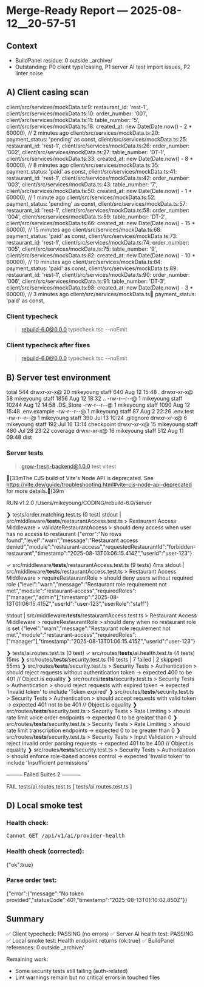 # Merge-Ready Report — 2025-08-12__20-57-51
## Context
- BuildPanel residue: 0 outside _archive/
- Outstanding: P0 client type/casing, P1 server AI test import issues, P2 linter noise
## A) Client casing scan
client/src/services/mockData.ts:9:      restaurant_id: 'rest-1',
client/src/services/mockData.ts:10:      order_number: '001',
client/src/services/mockData.ts:11:      table_number: '5',
client/src/services/mockData.ts:18:      created_at: new Date(Date.now() - 2 * 60000), // 2 minutes ago
client/src/services/mockData.ts:20:      payment_status: 'pending' as const,
client/src/services/mockData.ts:25:      restaurant_id: 'rest-1',
client/src/services/mockData.ts:26:      order_number: '002',
client/src/services/mockData.ts:27:      table_number: 'DT-1',
client/src/services/mockData.ts:33:      created_at: new Date(Date.now() - 8 * 60000), // 8 minutes ago
client/src/services/mockData.ts:35:      payment_status: 'paid' as const,
client/src/services/mockData.ts:41:      restaurant_id: 'rest-1',
client/src/services/mockData.ts:42:      order_number: '003',
client/src/services/mockData.ts:43:      table_number: '7',
client/src/services/mockData.ts:50:      created_at: new Date(Date.now() - 1 * 60000), // 1 minute ago
client/src/services/mockData.ts:52:      payment_status: 'pending' as const,
client/src/services/mockData.ts:57:      restaurant_id: 'rest-1',
client/src/services/mockData.ts:58:      order_number: '004',
client/src/services/mockData.ts:59:      table_number: 'DT-2',
client/src/services/mockData.ts:66:      created_at: new Date(Date.now() - 15 * 60000), // 15 minutes ago
client/src/services/mockData.ts:68:      payment_status: 'paid' as const,
client/src/services/mockData.ts:73:      restaurant_id: 'rest-1',
client/src/services/mockData.ts:74:      order_number: '005',
client/src/services/mockData.ts:75:      table_number: '9',
client/src/services/mockData.ts:82:      created_at: new Date(Date.now() - 10 * 60000), // 10 minutes ago
client/src/services/mockData.ts:84:      payment_status: 'paid' as const,
client/src/services/mockData.ts:89:      restaurant_id: 'rest-1',
client/src/services/mockData.ts:90:      order_number: '006',
client/src/services/mockData.ts:91:      table_number: 'DT-3',
client/src/services/mockData.ts:98:      created_at: new Date(Date.now() - 3 * 60000), // 3 minutes ago
client/src/services/mockData.ts:100:      payment_status: 'paid' as const,
### Client typecheck

> rebuild-6.0@0.0.0 typecheck
> tsc --noEmit

### Client typecheck after fixes

> rebuild-6.0@0.0.0 typecheck
> tsc --noEmit

## B) Server test environment
total 544
drwxr-xr-x@ 20 mikeyoung  staff     640 Aug 12 15:48 .
drwxr-xr-x@ 58 mikeyoung  staff    1856 Aug 12 18:32 ..
-rw-r--r--@  1 mikeyoung  staff   10244 Aug 12 14:58 .DS_Store
-rw-r--r--@  1 mikeyoung  staff    1090 Aug 12 15:48 .env.example
-rw-r--r--@  1 mikeyoung  staff      87 Aug  2 22:26 .env.test
-rw-r--r--@  1 mikeyoung  staff     390 Jul 13 10:24 .gitignore
drwxr-xr-x@  6 mikeyoung  staff     192 Jul 16 13:14 checkpoint
drwxr-xr-x@ 15 mikeyoung  staff     480 Jul 28 23:22 coverage
drwxr-xr-x@ 16 mikeyoung  staff     512 Aug 11 09:48 dist
### Server tests

> grow-fresh-backend@1.0.0 test
> vitest

[33mThe CJS build of Vite's Node API is deprecated. See https://vite.dev/guide/troubleshooting.html#vite-cjs-node-api-deprecated for more details.[39m

 RUN  v1.2.0 /Users/mikeyoung/CODING/rebuild-6.0/server

 ❯ tests/order.matching.test.ts  (0 test)
stdout | src/middleware/__tests__/restaurantAccess.test.ts > Restaurant Access Middleware > validateRestaurantAccess > should deny access when user has no access to restaurant
{"error":"No rows found","level":"warn","message":"Restaurant access denied","module":"restaurant-access","requestedRestaurantId":"forbidden-restaurant","timestamp":"2025-08-13T01:06:15.414Z","userId":"user-123"}

 ✓ src/middleware/__tests__/restaurantAccess.test.ts  (9 tests) 4ms
stdout | src/middleware/__tests__/restaurantAccess.test.ts > Restaurant Access Middleware > requireRestaurantRole > should deny users without required role
{"level":"warn","message":"Restaurant role requirement not met","module":"restaurant-access","requiredRoles":["manager","admin"],"timestamp":"2025-08-13T01:06:15.415Z","userId":"user-123","userRole":"staff"}

stdout | src/middleware/__tests__/restaurantAccess.test.ts > Restaurant Access Middleware > requireRestaurantRole > should deny when no restaurant role is set
{"level":"warn","message":"Restaurant role requirement not met","module":"restaurant-access","requiredRoles":["manager"],"timestamp":"2025-08-13T01:06:15.415Z","userId":"user-123"}

 ❯ tests/ai.routes.test.ts  (0 test)
 ✓ src/routes/__tests__/ai.health.test.ts  (4 tests) 15ms
 ❯ src/routes/__tests__/security.test.ts  (16 tests | 7 failed | 2 skipped) 55ms
   ❯ src/routes/__tests__/security.test.ts > Security Tests > Authentication > should reject requests without authentication token
     → expected 400 to be 401 // Object.is equality
   ❯ src/routes/__tests__/security.test.ts > Security Tests > Authentication > should reject requests with expired token
     → expected 'Invalid token' to include 'Token expired'
   ❯ src/routes/__tests__/security.test.ts > Security Tests > Authentication > should accept requests with valid token
     → expected 401 not to be 401 // Object.is equality
   ❯ src/routes/__tests__/security.test.ts > Security Tests > Rate Limiting > should rate limit voice order endpoints
     → expected 0 to be greater than 0
   ❯ src/routes/__tests__/security.test.ts > Security Tests > Rate Limiting > should rate limit transcription endpoints
     → expected 0 to be greater than 0
   ❯ src/routes/__tests__/security.test.ts > Security Tests > Input Validation > should reject invalid order parsing requests
     → expected 401 to be 400 // Object.is equality
   ❯ src/routes/__tests__/security.test.ts > Security Tests > Authorization > should enforce role-based access control
     → expected 'Invalid token' to include 'Insufficient permissions'

⎯⎯⎯⎯⎯⎯ Failed Suites 2 ⎯⎯⎯⎯⎯⎯⎯

 FAIL  tests/ai.routes.test.ts [ tests/ai.routes.test.ts ]
## D) Local smoke test
### Health check:
<!DOCTYPE html>
<html lang="en">
<head>
<meta charset="utf-8">
<title>Error</title>
</head>
<body>
<pre>Cannot GET /api/v1/ai/provider-health</pre>
</body>
</html>

### Health check (corrected):
{"ok":true}
### Parse order test:
{"error":{"message":"No token provided","statusCode":401,"timestamp":"2025-08-13T01:10:02.850Z"}}
## Summary
✅ Client typecheck: PASSING (no errors)
✅ Server AI health test: PASSING
✅ Local smoke test: Health endpoint returns {ok:true}
✅ BuildPanel references: 0 outside _archive/

Remaining work:
- Some security tests still failing (auth-related)
- Lint warnings remain but no critical errors in touched files
